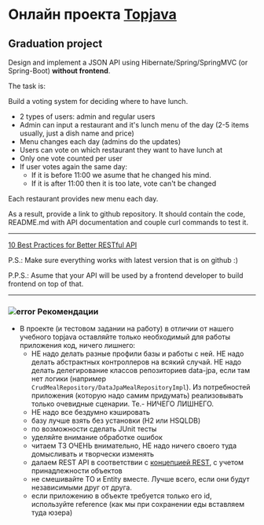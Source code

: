 # Онлайн проекта <a href="https://github.com/JavaWebinar/topjava09">Topjava</a>

## Graduation project

Design and implement a JSON API using Hibernate/Spring/SpringMVC (or Spring-Boot) **without frontend**.

The task is:

Build a voting system for deciding where to have lunch.

 * 2 types of users: admin and regular users
 * Admin can input a restaurant and it's lunch menu of the day (2-5 items usually, just a dish name and price)
 * Menu changes each day (admins do the updates)
 * Users can vote on which restaurant they want to have lunch at
 * Only one vote counted per user
 * If user votes again the same day:
    - If it is before 11:00 we asume that he changed his mind.
    - If it is after 11:00 then it is too late, vote can't be changed

Each restaurant provides new menu each day.

As a result, provide a link to github repository. It should contain the code, README.md with API documentation and couple curl commands to test it.

-----------------------------
<a href="http://blog.mwaysolutions.com/2014/06/05/10-best-practices-for-better-restful-api/">10 Best Practices for Better RESTful API</a>

P.S.: Make sure everything works with latest version that is on github :)

P.P.S.: Asume that your API will be used by a frontend developer to build frontend on top of that.

-----------------------------
### ![error](https://cloud.githubusercontent.com/assets/13649199/13672935/ef09ec1e-e6e7-11e5-9f79-d1641c05cbe6.png) Рекомендации
- В проекте (и тестовом задании на работу) в отличии от нашего учебного topjava оставляйте только необходимый для работы приложения код, ничего лишнего:
  - НЕ надо делать разные профили базы и работы с ней. НЕ надо делать абстрактных контроллеров на всякий случай. НЕ надо делать делегирование классов репозиториев data-jpa, если там нет логики (например `CrudMealRepository/DataJpaMealRepositoryImpl`). Из потребностей приложения (которую надо самим придумать) реализовывать только очевидные сценарии. Те.- НИЧЕГО ЛИШНЕГО. 
  - НЕ надо все бездумно кэшировать
  - базу лучше взять без установки (H2 или HSQLDB)
  - по возможности сделать JUnit тесты
  - уделяйте внимание обработке ошибок
  - читаем ТЗ ОЧЕНЬ внимательно, НЕ надо ничего своего туда домысливать и творчески изменять
  - далаем REST API в соответствии с <a href="http://blog.mwaysolutions.com/2014/06/05/10-best-practices-for-better-restful-api/">концепцией REST</a>, с учетом принадлежности объектов
  - не смешивайте TO и Entity вместе. Лучше всего, если они будут независимыми друг от друга.
  - если приложению в объекте требуется только его id, используйте reference (как мы при сохранении еды вставляем туда юзера)
